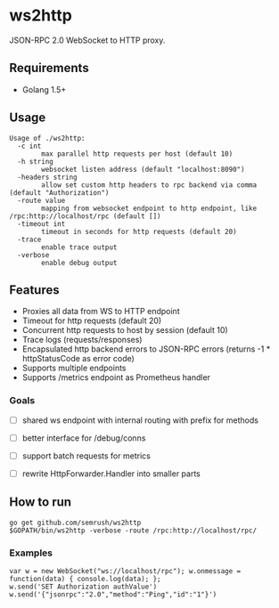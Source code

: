 ws2http 
======

JSON-RPC 2.0 WebSocket to HTTP proxy.

Requirements
------
  
  * Golang 1.5+ 

Usage
------

    Usage of ./ws2http:
      -c int
            max parallel http requests per host (default 10)
      -h string
            websocket listen address (default "localhost:8090")
      -headers string
            allow set custom http headers to rpc backend via comma (default "Authorization")
      -route value
            mapping from websocket endpoint to http endpoint, like /rpc:http://localhost/rpc (default [])
      -timeout int
            timeout in seconds for http requests (default 20)
      -trace
            enable trace output
      -verbose
            enable debug output



Features
------
 
 * Proxies all data from WS to HTTP endpoint
 * Timeout for http requests (default 20)
 * Concurrent http requests to host by session (default 10)
 * Trace logs (requests/responses)
 * Encapsulated http backend errors to JSON-RPC errors (returns -1 * httpStatusCode as error code)
 * Supports multiple endpoints
 * Supports /metrics endpoint as Prometheus handler
 
### Goals

 * [ ] shared ws endpoint with internal routing with prefix for methods
 * [ ] better interface for /debug/conns
 * [ ] support batch requests for metrics
 * [ ] rewrite HttpForwarder.Handler into smaller parts


How to run
------
    go get github.com/semrush/ws2http
    $GOPATH/bin/ws2http -verbose -route /rpc:http://localhost/rpc/
   
### Examples
    
    var w = new WebSocket("ws://localhost/rpc"); w.onmessage = function(data) { console.log(data); };
    w.send('SET Authorization authValue')
    w.send('{"jsonrpc":"2.0","method":"Ping","id":"1"}')
    